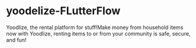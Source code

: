 # yoodelize-FLutterFlow

Yoodlize, the rental platform for stuff!Make money from household items now with Yoodlize, renting items to or from your community is safe, secure, and fun!

